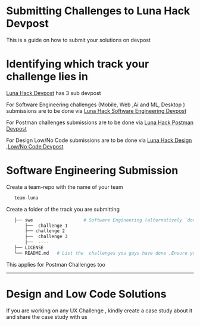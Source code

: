 # Submitting Challenges to Luna Hack Devpost

This is a guide on how to submit your solutions on devpost

# Identifying which track your challenge lies in

[Luna Hack Devpost](https://luna-hacks-2-0.devpost.com/) has 3 sub devpost

For Software Engineering challenges (Mobile, Web ,Ai and ML, Desktop ) submissions are to be done via [ Luna Hack Software Engineering Devpost ](https://luna-hacks-postman.devpost.com/)

For Postman challenges submissions are to be done via [ Luna Hack Postman Devpost ](https://luna-hacks-postman.devpost.com/)

For Design Low/No Code submissions are to be done via [ Luna Hack Design ,Low/No Code Devpost ](https://luna-hacks-dln.devpost.com/)

# Software Engineering Submission

Create a team-repo with the name of your team

```bash
   team-luna
```

Create a folder of the track you are submitting

```bash
   ├── swe                   # Software Engineering (alternatively `doc`)
       ├──  challenge 1
       ├── challenge 2
       ├──  challenge 3
       ├──  ----
   ├── LICENSE
   └── README.md   # List the  challenges you guys have done ,Ensure you team members are added as collaborators
```

This applies for Postman Challenges too

---

# Design and Low Code Solutions

If you are working on any UX Challenge , kindly create a case study about it and share the case study with us
